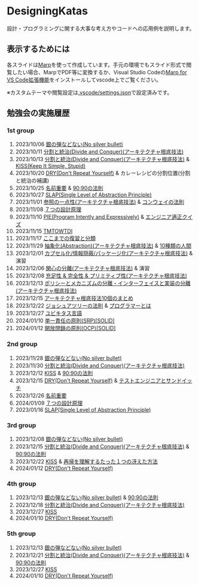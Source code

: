 # DesigningKatas

設計・プログラミングに関する大事な考え方やコードへの応用例を説明します。

## 表示するためには

各スライドは[Marp](https://marp.app/)を使って作成しています。手元の環境でもスライド形式で閲覧したい場合、MarpでPDF等に変換するか、Visual Studio Codeの[Marp for VS Code拡張機能](https://marketplace.visualstudio.com/items?itemName=marp-team.marp-vscode)をインストールしてvscode上でご覧ください。

※カスタムテーマや閲覧設定は[.vscode/settings.json](.vscode/settings.json)で設定済みです。

## 勉強会の実施履歴

### 1st group

1. 2023/10/06 [銀の弾などない(No silver bullet)](01-basics/01-no_silver_bullets.md)
2. 2023/10/11 [分割と統治(Divide and Conquer)(アーキテクチャ根底技法)](01-basics/02-divide_and_conquer.md)
3. 2023/10/13 [分割と統治(Divide and Conquer)(アーキテクチャ根底技法)](01-basics/02-divide_and_conquer.md) & [KISS(Keep It Simple, Stupid)](01-basics/03-kiss.md)
4. 2023/10/20 [DRY(Don't Repeat Yourself)](01-basics/04-dry.md) & カレーレシピの分割位置(分割と統治の補講)
5. 2023/10/25 [名前重要](01-basics/05-naming_is_important.md) & [90:90の法則](10-humor/01-90_90rule.md)
6. 2023/10/27 [SLAP(Single Level of Abstraction Principle)](01-basics/06-slap.md)
7. 2023/11/01 [参照の一点性(アーキテクチャ根底技法)](01-basics/07-single_point_of_reference.md) & [コンウェイの法則](10-humor/03-conways_law.md)
8. 2023/11/08 [７つの設計原理](01-basics/08-seven_design_principles.md)
9. 2023/11/10 [PIE(Program Intently and Expressively)](01_basics/09-pie.md) & [エンジニア適正クイズ](10-humor/04-milk_and_egg.md)
10. 2023/11/15 [TMTOWTDI](01-basics/10-tmtowtdi.md)
11. 2023/11/17 [ここまでの復習と分類](01-basics/11-wrapup.md)
12. 2023/11/29 [抽象化(Abstraction)(アーキテクチャ根底技法)](01-basics/12-abstraction.md) & [10種類の人間](10-humor/05-10kinds_of_people.md)
13. 2023/12/01 [カプセル化/情報隠蔽/パッケージ化(アーキテクチャ根底技法)](01-basics/13-encapsulation_infohiding_pkg.md) & 演習
14. 2023/12/06 [関心の分離(アーキテクチャ根底技法)](01-basics/14-separation_of_concerns.md) & 演習
15. 2023/12/08 [充足性 & 完全性 & プリミティブ性(アーキテクチャ根底技法)](01-basics/15-suff_comp_prim.md)
16. 2023/12/13 [ポリシーとメカニズムの分離・インターフェイスと実装の分離(アーキテクチャ根底技法)](01-basics/16-segmentation_principles.md)
17. 2023/12/15 [アーキテクチャ根底技法10個のまとめ](01-basics/17-enabling_techniques_wrapup.md)
18. 2023/12/22 [ジョシュアツリーの法則](01-basics/18-joshua-tree.md) & [プログラマーとは](10-humor/07-programmers.md)
19. 2023/12/27 [ユビキタス言語](01-basics/19-ubiquitous.md)
20. 2024/01/10 [単一責任の原則(SRP)[SOLID]](02-practical/01-solid-srp.md)
21. 2024/01/12 [開放閉鎖の原則(OCP)[SOLID]](02-practical/02-solid-ocp.md)

### 2nd group 
<!-- VP -->

1. 2023/11/28 [銀の弾などない(No silver bullet)](01-basics/01-no_silver_bullets.md)
2. 2023/11/30 [分割と統治(Divide and Conquer)(アーキテクチャ根底技法)](01-basics/02-divide_and_conquer.md)
3. 2023/12/12 [KISS](01-basics/03-kiss.md) & [90:90の法則](10-humor/01-90_90rule.md)
4. 2023/12/15 [DRY(Don't Repeat Yourself)](01-basics/04-dry.md) & [テストエンジニアとサンドイッチ](10-humor/02-sandwich.md)
5. 2023/12/26 [名前重要](01-basics/05-naming_is_important.md)
6. 2024/01/09 [７つの設計原理](01-basics/08-seven_design_principles.md)
6. 2023/01/16 [SLAP(Single Level of Abstraction Principle)](01-basics/06-slap.md)

### 3rd group
<!-- MS -->

1. 2023/12/08 [銀の弾などない(No silver bullet)](01-basics/01-no_silver_bullets.md)
2. 2023/12/15 [分割と統治(Divide and Conquer)(アーキテクチャ根底技法)](01-basics/02-divide_and_conquer.md) & [90:90の法則](10-humor/01-90_90rule.md)
3. 2023/12/22 [KISS](01-basics/03-kiss.md) & [再帰を理解するたった１つの冴えた方法](10-humor/06-howto_know_recursion.md)
4. 2024/01/12 [DRY(Don't Repeat Yourself)](01-basics/04-dry.md)

### 4th group
<!-- AC -->

1. 2023/12/13 [銀の弾などない(No silver bullet)](01-basics/01-no_silver_bullets.md) & [90:90の法則](10-humor/01-90_90rule.md)
2. 2023/12/18 [分割と統治(Divide and Conquer)(アーキテクチャ根底技法)](01-basics/02-divide_and_conquer.md)
3. 2023/12/27 [KISS](01-basics/03-kiss.md)
4. 2024/01/10 [DRY(Don't Repeat Yourself)](01-basics/04-dry.md)

### 5th group
<!-- PB -->

1. 2023/12/13 [銀の弾などない(No silver bullet)](01-basics/01-no_silver_bullets.md)
2. 2023/12/21 [分割と統治(Divide and Conquer)(アーキテクチャ根底技法)](01-basics/02-divide_and_conquer.md) & [90:90の法則](10-humor/01-90_90rule.md)
3. 2023/12/27 [KISS](01-basics/03-kiss.md)
4. 2024/01/10 [DRY(Don't Repeat Yourself)](01-basics/04-dry.md)
